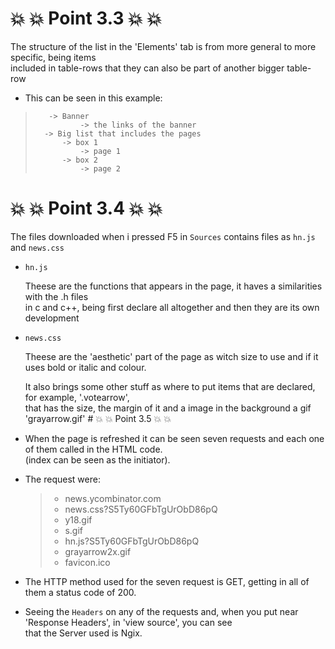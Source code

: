 
# :boom: :boom: Point 3.3 :boom: :boom:      
 The structure of the list in the 'Elements' tab is from more general to more specific, being items       
included in table-rows that they can also be part of another bigger table-row      
      
- This can be seen in this example:      


>		 -> Banner
>		        -> the links of the banner     
>		-> Big list that includes the pages     
>	        -> box 1     
>	            -> page 1     
>		    -> box 2     
>				-> page 2
 # :boom: :boom: Point 3.4 :boom: :boom:  
  The files downloaded when i pressed F5 in `Sources` contains files as `hn.js` and `news.css`      
   
- `hn.js`      
   
      
    Theese are the functions that appears in the page, it haves a similarities with the .h files  
 in c and c++, being first declare all altogether and then they are its own development      
- `news.css`     
    
    
   Theese are the 'aesthetic' part of the page as witch size to use and if it uses bold or italic and colour.      
      
    It also brings some other stuff as where to put items that are declared, for example, '.votearrow',  
 that has the size, the margin of it and a image in the background a gif 'grayarrow.gif' # :boom: :boom: Point 3.5 :boom: :boom:  
- When the page is refreshed it can be seen seven requests and each one of them  called in the HTML code.   
(index can be seen as the initiator).  
  
- The request were:  
  
    >- news.ycombinator.com   
    >- news.css?S5Ty60GFbTgUrObD86pQ      
    >- y18.gif  
    >- s.gif 
    >- hn.js?S5Ty60GFbTgUrObD86pQ   
    >- grayarrow2x.gif    
    >- favicon.ico  
  
- The HTTP method used for the seven request is GET, getting in all of them a status code of 200.  
  
- Seeing the `Headers` on any of the requests and, when you put near 'Response Headers', in 'view source', you can see  
that the Server used is Ngix.